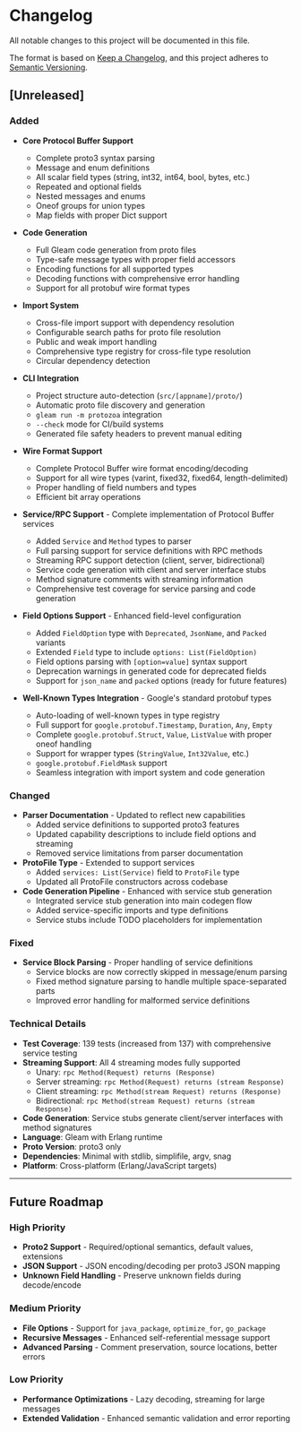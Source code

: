 # Changelog

All notable changes to this project will be documented in this file.

The format is based on [Keep a Changelog](https://keepachangelog.com/en/1.0.0/),
and this project adheres to [Semantic Versioning](https://semver.org/spec/v2.0.0.html).

## [Unreleased]

### Added

- **Core Protocol Buffer Support**
  - Complete proto3 syntax parsing
  - Message and enum definitions
  - All scalar field types (string, int32, int64, bool, bytes, etc.)
  - Repeated and optional fields
  - Nested messages and enums
  - Oneof groups for union types
  - Map fields with proper Dict support

- **Code Generation**
  - Full Gleam code generation from proto files
  - Type-safe message types with proper field accessors
  - Encoding functions for all supported types
  - Decoding functions with comprehensive error handling
  - Support for all protobuf wire format types

- **Import System**
  - Cross-file import support with dependency resolution
  - Configurable search paths for proto file resolution
  - Public and weak import handling
  - Comprehensive type registry for cross-file type resolution
  - Circular dependency detection

- **CLI Integration**
  - Project structure auto-detection (`src/[appname]/proto/`)
  - Automatic proto file discovery and generation
  - `gleam run -m protozoa` integration
  - `--check` mode for CI/build systems
  - Generated file safety headers to prevent manual editing

- **Wire Format Support**
  - Complete Protocol Buffer wire format encoding/decoding
  - Support for all wire types (varint, fixed32, fixed64, length-delimited)
  - Proper handling of field numbers and types
  - Efficient bit array operations

- **Service/RPC Support** - Complete implementation of Protocol Buffer services
  - Added `Service` and `Method` types to parser
  - Full parsing support for service definitions with RPC methods
  - Streaming RPC support detection (client, server, bidirectional)
  - Service code generation with client and server interface stubs
  - Method signature comments with streaming information
  - Comprehensive test coverage for service parsing and code generation
- **Field Options Support** - Enhanced field-level configuration
  - Added `FieldOption` type with `Deprecated`, `JsonName`, and `Packed` variants
  - Extended `Field` type to include `options: List(FieldOption)`
  - Field options parsing with `[option=value]` syntax support
  - Deprecation warnings in generated code for deprecated fields
  - Support for `json_name` and `packed` options (ready for future features)
- **Well-Known Types Integration** - Google's standard protobuf types
  - Auto-loading of well-known types in type registry
  - Full support for `google.protobuf.Timestamp`, `Duration`, `Any`, `Empty`
  - Complete `google.protobuf.Struct`, `Value`, `ListValue` with proper oneof handling
  - Support for wrapper types (`StringValue`, `Int32Value`, etc.)
  - `google.protobuf.FieldMask` support
  - Seamless integration with import system and code generation

### Changed

- **Parser Documentation** - Updated to reflect new capabilities
  - Added service definitions to supported proto3 features
  - Updated capability descriptions to include field options and streaming
  - Removed service limitations from parser documentation
- **ProtoFile Type** - Extended to support services
  - Added `services: List(Service)` field to `ProtoFile` type
  - Updated all ProtoFile constructors across codebase
- **Code Generation Pipeline** - Enhanced with service stub generation
  - Integrated service stub generation into main codegen flow
  - Added service-specific imports and type definitions
  - Service stubs include TODO placeholders for implementation

### Fixed

- **Service Block Parsing** - Proper handling of service definitions
  - Service blocks are now correctly skipped in message/enum parsing
  - Fixed method signature parsing to handle multiple space-separated parts
  - Improved error handling for malformed service definitions

### Technical Details

- **Test Coverage**: 139 tests (increased from 137) with comprehensive service testing
- **Streaming Support**: All 4 streaming modes fully supported
  - Unary: `rpc Method(Request) returns (Response)`
  - Server streaming: `rpc Method(Request) returns (stream Response)`
  - Client streaming: `rpc Method(stream Request) returns (Response)`
  - Bidirectional: `rpc Method(stream Request) returns (stream Response)`
- **Code Generation**: Service stubs generate client/server interfaces with method signatures
- **Language**: Gleam with Erlang runtime
- **Proto Version**: proto3 only
- **Dependencies**: Minimal with stdlib, simplifile, argv, snag
- **Platform**: Cross-platform (Erlang/JavaScript targets)

---

## Future Roadmap

### High Priority

- **Proto2 Support** - Required/optional semantics, default values, extensions
- **JSON Support** - JSON encoding/decoding per proto3 JSON mapping
- **Unknown Field Handling** - Preserve unknown fields during decode/encode

### Medium Priority  

- **File Options** - Support for `java_package`, `optimize_for`, `go_package`
- **Recursive Messages** - Enhanced self-referential message support
- **Advanced Parsing** - Comment preservation, source locations, better errors

### Low Priority

- **Performance Optimizations** - Lazy decoding, streaming for large messages
- **Extended Validation** - Enhanced semantic validation and error reporting

